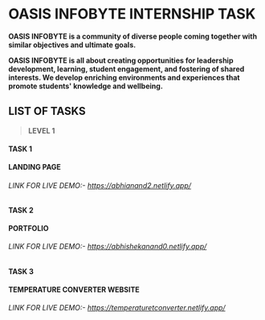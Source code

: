# OASIS  INFOBYTE INTERNSHIP TASK

**OASIS INFOBYTE is a community of diverse people coming together with similar objectives and ultimate goals.** 


**OASIS INFOBYTE is all about creating opportunities for leadership development, learning, student engagement, and fostering of shared interests. We develop enriching environments and experiences that promote students' knowledge and wellbeing.**

## LIST OF TASKS

> **LEVEL 1**

#### TASK 1
**LANDING PAGE**
###### LINK FOR LIVE DEMO:- https://abhianand2.netlify.app/

#### TASK 2
**PORTFOLIO**
###### LINK FOR LIVE DEMO:- https://abhishekanand0.netlify.app/

#### TASK 3
**TEMPERATURE CONVERTER WEBSITE**
###### LINK FOR LIVE DEMO:- https://temperaturetconverter.netlify.app/
